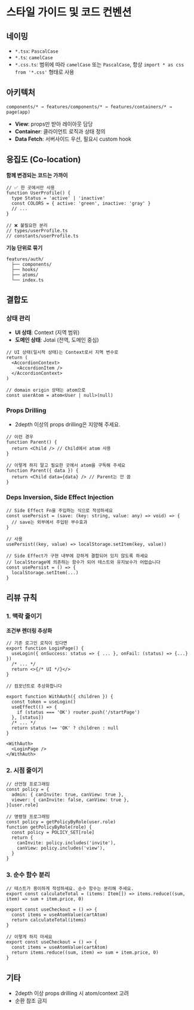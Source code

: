 # 스타일 가이드 및 코드 컨벤션

## 네이밍

- `*.tsx`: `PascalCase`
- `*.ts`: `camelCase`
- `*.css.ts`: 범위에 따라 `camelCase` 또는 `PascalCase`, 항상 `import * as css from '*.css'` 형태로 사용

## 아키텍처

```
components/* → features/components/* → features/containers/* → page(app)
```

- **View**: props만 받아 레이아웃 담당
- **Container**: 클라이언트 로직과 상태 정의
- **Data Fetch**: 서버사이드 우선, 필요시 custom hook

## 응집도 (Co-location)

**함께 변경되는 코드는 가까이**

```tsx
// ✅ 한 곳에서만 사용
function UserProfile() {
  type Status = 'active' | 'inactive'
  const COLORS = { active: 'green', inactive: 'gray' }
  // ...
}

// ❌ 불필요한 분리
// types/userProfile.ts
// constants/userProfile.ts
```

**기능 단위로 묶기**

```
features/auth/
  ├── components/
  ├── hooks/
  ├── atoms/
  └── index.ts
```

## 결합도

### 상태 관리

- **UI 상태**: Context (지역 범위)
- **도메인 상태**: Jotai (전역, 도메인 중심)

```tsx
// UI 상태(일시적 상태)는 Context로서 지역 변수로
return (
  <AccordionContext>
    <AccordionItem />
  </AccordionContext>
)

// domain origin 상태는 atom으로
const userAtom = atom<User | null>(null)
```

### Props Drilling

- 2depth 이상의 props drilling은 지양해 주세요.

```tsx
// 이런 경우
function Parent() {
  return <Child /> // Child에서 atom 사용
}

// 이렇게 하지 말고 필요한 곳에서 atom을 구독해 주세요
function Parent({ data }) {
  return <Child data={data} /> // Parent는 안 씀
}
```

### Deps Inversion, Side Effect Injection

```tsx
// Side Effect Fn을 주입하는 식으로 작성하세요
const usePersist = (save: (key: string, value: any) => void) => {
  // save는 외부에서 주입된 부수효과
}

// 사용
usePersist((key, value) => localStorage.setItem(key, value))

// Side Effect가 구현 내부에 강하게 결합되어 있지 않도록 하세요
// localStorage에 의존하는 함수가 되어 테스트와 유지보수가 어렵습니다
const usePersist = () => {
  localStorage.setItem(...)
}
```

## 리뷰 규칙

### 1. 맥락 줄이기

**조건부 렌더링 추상화**

```tsx
// 기존 로그인 로직이 있다면
export function LoginPage() {
  useLogin({ onSuccess: status => { ... }, onFail: (status) => {...} })
  /* ... */
  return <>{/* UI */}</>
}

// 컴포넌트로 추상화합니다

export function WithAuth({ children }) {
  const token = useLogin()
  useEffect(() => {
    if (status === 'OK') router.push('/startPage')
  }, [status])
  /* ... */
  return status !== 'OK' ? children : null
}

<WithAuth>
  <LoginPage />
</WithAuth>

```

### 2. 시점 줄이기

```tsx
// 선언형 프로그래밍
const policy = {
  admin: { canInvite: true, canView: true },
  viewer: { canInvite: false, canView: true },
}[user.role]

// 명령형 프로그래밍
const policy = getPolicyByRole(user.role)
function getPolicyByRole(role) {
  const policy = POLICY_SET[role]
  return {
    canInvite: policy.includes('invite'),
    canView: policy.includes('view'),
  }
}
```

### 3. 순수 함수 분리

```tsx
// 테스트가 용이하게 작성하세요. 순수 함수는 분리해 주세요.
export const calculateTotal = (items: Item[]) => items.reduce((sum, item) => sum + item.price, 0)

export const useCheckout = () => {
  const items = useAtomValue(cartAtom)
  return calculateTotal(items)
}

// 이렇게 하지 마세요
export const useCheckout = () => {
  const items = useAtomValue(cartAtom)
  return items.reduce((sum, item) => sum + item.price, 0)
}
```

## 기타

- 2depth 이상 props drilling 시 atom/context 고려
- 순환 참조 금지
